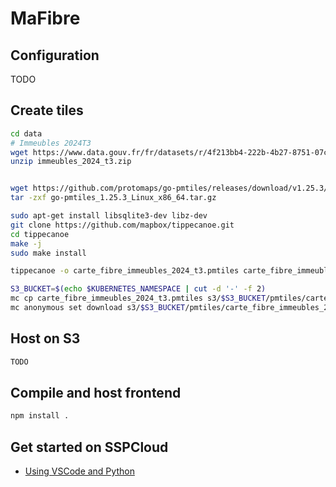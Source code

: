 # MaFibre

## Configuration
TODO


## Create tiles

```sh
cd data
# Immeubles 2024T3
wget https://www.data.gouv.fr/fr/datasets/r/4f213bb4-222b-4b27-8751-07cf99840fd8 immeubles_2024_t3.zip
unzip immeubles_2024_t3.zip


wget https://github.com/protomaps/go-pmtiles/releases/download/v1.25.3/go-pmtiles_1.25.3_Linux_x86_64.tar.gz
tar -zxf go-pmtiles_1.25.3_Linux_x86_64.tar.gz

sudo apt-get install libsqlite3-dev libz-dev
git clone https://github.com/mapbox/tippecanoe.git
cd tippecanoe
make -j
sudo make install

tippecanoe -o carte_fibre_immeubles_2024_t3.pmtiles carte_fibre_immeubles_2024_3_20241106.csv

S3_BUCKET=$(echo $KUBERNETES_NAMESPACE | cut -d '-' -f 2)
mc cp carte_fibre_immeubles_2024_t3.pmtiles s3/$S3_BUCKET/pmtiles/carte_fibre_immeubles_2024_t3.pmtiles
mc anonymous set download s3/$S3_BUCKET/pmtiles/carte_fibre_immeubles_2024_t3.pmtiles
```


## Host on S3

```sh
TODO
```


## Compile and host frontend

```sh
npm install .
```

## Get started on SSPCloud

- [Using VSCode and Python](https://datalab.sspcloud.fr/launcher/ide/vscode-python?name=mafibre&version=2.2.2&s3=region-ec97c721&resources.requests.cpu=«2000m»&resources.requests.memory=«32Gi»&persistence.size=«50Gi»&init.personalInit=«https%3A%2F%2Fraw.githubusercontent.com%2FGaspi%2Fmafibre%2Frefs%2Fheads%2Fmain%2Finit-scripts%2Fvscode-python.sh»&networking.user.enabled=true&networking.user.ports[1]=8081&networking.user.ports%5B0%5D=8080&discovery.hive=false&discovery.mlflow=false&discovery.metaflow=false&autoLaunch=true)
